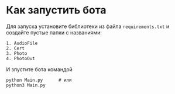 # Как запустить бота

Для запуска установите библиотеки из файла `requirements.txt` и создайте пустые папки с названиями:
```
1. AudioFile
2. Cert
3. Photo
4. PhotoOut
```

И зпустите бота командой
```
python Main.py		# или
python3 Main.py
```